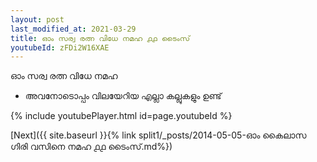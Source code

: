 ```yaml
---
layout: post
last_modified_at: 2021-03-29
title: ഓം സര്വ രത്ന വിധേ നമഹ ൧൧ ടൈംസ്
youtubeId: zFDi2W16XAE
---
```

 
 
 ഓം സര്വ രത്ന വിധേ നമഹ 
 
 -  അവനോടൊപ്പം വിലയേറിയ എല്ലാ കല്ലുകളും ഉണ്ട് 
 
  
 
  
 
 
 
 
 
 


{% include youtubePlayer.html id=page.youtubeId %}
 
[Next]({{ site.baseurl }}{% link  split1/_posts/2014-05-05-ഓം കൈലാസ ഗിരി വസിനെ നമഹ ൧൧ ടൈംസ്.md%})
 

